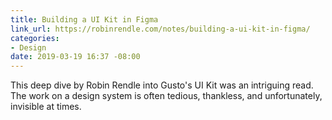 ```yaml
---
title: Building a UI Kit in Figma
link_url: https://robinrendle.com/notes/building-a-ui-kit-in-figma/
categories:
- Design
date: 2019-03-19 16:37 -08:00
---
```


This deep dive by Robin Rendle into Gusto's UI Kit was an intriguing read. The work on a design system is often tedious, thankless, and unfortunately, invisible at times.

